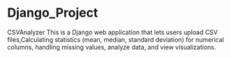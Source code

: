 # Django_Project
CSVAnalyzer
This is a Django web application that lets users upload CSV files,Calculating  statistics (mean, median, standard deviation) for numerical
columns, handling missing values, analyze data, and view visualizations.
